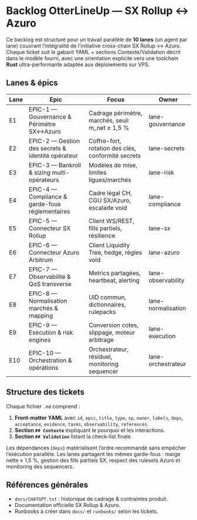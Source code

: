 # Backlog OtterLineUp — SX Rollup ↔ Azuro

Ce backlog est structuré pour un travail parallèle de **10 lanes** (un agent par lane) couvrant l’intégralité de l’initiative cross-chain SX Rollup ↔ Azuro. Chaque ticket suit le gabarit YAML + sections Contexte/Validation décrit dans le modèle fourni, avec une orientation explicite vers une toolchain **Rust** ultra-performante adaptée aux déploiements sur VPS.

## Lanes & épics
| Lane | Epic | Focus | Owner |
| --- | --- | --- | --- |
| E1 | EPIC-1 — Gouvernance & Périmètre SX↔Azuro | Cadrage périmètre, marchés, seuil m_net ≥ 1,5 % | lane-gouvernance |
| E2 | EPIC-2 — Gestion des secrets & identité opérateur | Coffre-fort, rotation des clés, conformité secrets | lane-secrets |
| E3 | EPIC-3 — Bankroll & sizing multi-opérateurs | Modèles de mise, limites ligues/marchés | lane-risk |
| E4 | EPIC-4 — Compliance & garde-fous réglementaires | Cadre légal CH, CGU SX/Azuro, escalade void | lane-compliance |
| E5 | EPIC-5 — Connecteur SX Rollup | Client WS/REST, fills partiels, résilience | lane-sx |
| E6 | EPIC-6 — Connecteur Azuro Arbitrum | Client Liquidity Tree, hedge, règles void | lane-azuro |
| E7 | EPIC-7 — Observabilité & QoS transverse | Metrics partagées, heartbeat, alerting | lane-observability |
| E8 | EPIC-8 — Normalisation marchés & mapping | UID commun, dictionnaires, rulepacks | lane-normalisation |
| E9 | EPIC-9 — Exécution & risk engines | Conversion cotes, slippage, moteur arbitrage | lane-execution |
| E10 | EPIC-10 — Orchestration & opérations | Orchestrateur, résiduel, monitoring sequencer | lane-orchestrateur |

## Structure des tickets
Chaque fichier `.md` comprend :

1. **Front-matter YAML** avec `id`, `epic`, `title`, `type`, `sp`, `owner`, `labels`, `deps`, `acceptance`, `evidence`, `tasks`, `observability`, `references`.
2. **Section `## Contexte`** expliquant le pourquoi et les interactions.
3. **Section `## Validation`** listant la check-list finale.

Les dépendances (`deps`) matérialisent l’ordre recommandé sans empêcher l’exécution parallèle. Les lanes partagent les mêmes garde-fous : marge nette ≥ 1,5 %, gestion des fills partiels SX, respect des rulesets Azuro et monitoring des sequencers.

## Références générales
- `docs/CHATGPT.txt` : historique de cadrage & contraintes produit.
- Documentation officielle SX Rollup & Azuro.
- Runbooks à créer dans `docs/` et `runbooks/` selon les tickets.
